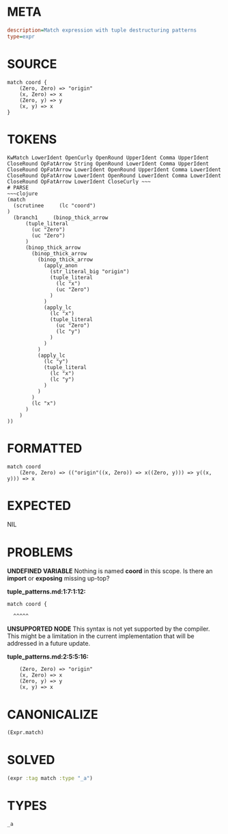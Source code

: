 # META
~~~ini
description=Match expression with tuple destructuring patterns
type=expr
~~~
# SOURCE
~~~roc
match coord {
    (Zero, Zero) => "origin"
    (x, Zero) => x
    (Zero, y) => y
    (x, y) => x
}
~~~
# TOKENS
~~~text
KwMatch LowerIdent OpenCurly OpenRound UpperIdent Comma UpperIdent CloseRound OpFatArrow String OpenRound LowerIdent Comma UpperIdent CloseRound OpFatArrow LowerIdent OpenRound UpperIdent Comma LowerIdent CloseRound OpFatArrow LowerIdent OpenRound LowerIdent Comma LowerIdent CloseRound OpFatArrow LowerIdent CloseCurly ~~~
# PARSE
~~~clojure
(match
  (scrutinee     (lc "coord")
)
  (branch1     (binop_thick_arrow
      (tuple_literal
        (uc "Zero")
        (uc "Zero")
      )
      (binop_thick_arrow
        (binop_thick_arrow
          (binop_thick_arrow
            (apply_anon
              (str_literal_big "origin")
              (tuple_literal
                (lc "x")
                (uc "Zero")
              )
            )
            (apply_lc
              (lc "x")
              (tuple_literal
                (uc "Zero")
                (lc "y")
              )
            )
          )
          (apply_lc
            (lc "y")
            (tuple_literal
              (lc "x")
              (lc "y")
            )
          )
        )
        (lc "x")
      )
    )
))
~~~
# FORMATTED
~~~roc
match coord
	(Zero, Zero) => (("origin"((x, Zero)) => x((Zero, y))) => y((x, y))) => x
~~~
# EXPECTED
NIL
# PROBLEMS
**UNDEFINED VARIABLE**
Nothing is named **coord** in this scope.
Is there an **import** or **exposing** missing up-top?

**tuple_patterns.md:1:7:1:12:**
```roc
match coord {
```
      ^^^^^


**UNSUPPORTED NODE**
This syntax is not yet supported by the compiler.
This might be a limitation in the current implementation that will be addressed in a future update.

**tuple_patterns.md:2:5:5:16:**
```roc
    (Zero, Zero) => "origin"
    (x, Zero) => x
    (Zero, y) => y
    (x, y) => x
```


# CANONICALIZE
~~~clojure
(Expr.match)
~~~
# SOLVED
~~~clojure
(expr :tag match :type "_a")
~~~
# TYPES
~~~roc
_a
~~~
